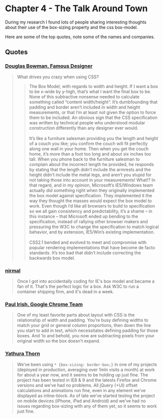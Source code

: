# Chapter 4 - The Talk Around Town

During my research I found lots of people sharing interesting thoughts about their
use of the box-sizing property and the css box-model.

Here are some of the top quotes, note some of the names and companies.

## Quotes

### [Douglas Bowman, Famous Designer](http://www.vorsprungdurchwebstandards.de/interviews/fallinginlovewithcss/douglas-bowman/)
>What drives you crazy when using CSS?
>>The Box Model, with regards to width and height. If I want a box to be x-wide by y-high, that’s what I want the final box to be. None of this subtractive nonsense needed to calculate something called “content width/height”. It’s dumbfounding that padding and border aren’t included in width and height measurements, or that I’m at least not given the option to force them to be included. An obvious sign that the CSS specification was written by technical people who understood modular construction differently than any designer ever would.
>><br><br>It’s like a furniture salesman providing you the length and height of a couch you like; you confirm the couch will fit perfectly along one wall in your home. Then when you get the couch home, it’s more than a foot too long and about six inches too tall. When you phone back to the furniture salesman to complain about the incorrect length he provided, he responds by stating that the length didn’t include the armrests and the height didn’t include the metal legs, and aren’t you stupid for not taking those into account in your measurements! What!?
In that regard, and in my opinion, Microsoft’s IE5/Windows team actually did something right when they originally implemented the box model against specification. They implemented it the way they thought the masses would expect the box model to work. Even though I’d like all browsers to build to specification so we all gain consistency and predictability, it’s a shame – in this instance – that Microsoft ended up bending to the specification, instead of rallying other browser makers and pressuring the W3C to change the specification to match logical behavior, and by extension, IE5/Win’s existing implementation.
>><br><br>CSS2.1 bended and evolved to meet and compromise with popular rendering implementations that have become de facto standards. It’s too bad that didn’t include correcting the backwards box model.

### [nirmal](https://stackoverflow.com/questions/2429819/why-is-the-w3c-box-model-considered-better)
>Once I got into accidentally coding for IE's box model and became a fan of it. That's the perfect logic for a box. Ask W3C to run a container shipping firm, and it's dead in a week.

### [Paul Irish, Google Chrome Team](https://www.paulirish.com/2012/box-sizing-border-box-ftw/)
>One of my least favorite parts about layout with CSS is the relationship of width and padding. You’re busy defining widths to match your grid or general column proportions, then down the line you start to add in text, which necessitates defining padding for those boxes. And ‘lo and behold, you now are subtracting pixels from your original width so the box doesn’t expand.

### [Yathura Thorn](https://www.paulirish.com/2012/box-sizing-border-box-ftw/)
>We’ve been using `* {box-sizing: border-box;}` in one of my projects (deployed in production, averaging over 1mln visits a month) at work for about a year now, and it seems to be holding up just fine. The project has been tested in IE8 & 9 and the latests Firefox and Chrome versions and we’ve had no problems. All jQuery (+UI) offset calculations and animations run fine, even in any element we’ve displayed as inline-block. As of late we’ve started testing the project on mobile devices (iPhone, iPad and Android) and we’ve had no issues regarding box-sizing with any of them yet, so it seems to work just fine.